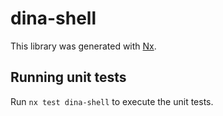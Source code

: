 # dina-shell

This library was generated with [Nx](https://nx.dev).

## Running unit tests

Run `nx test dina-shell` to execute the unit tests.
